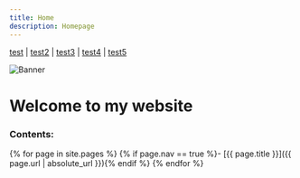 ```yaml
---
title: Home
description: Homepage
---
```


[test]() | [test2]() | [test3]() | [test4]() | [test5]()

![Banner](http://m3pgs.weebly.com/uploads/8/1/6/2/8162774/header_images/1411236150.jpg)

# Welcome to my website

### Contents:

{% for page in site.pages %}
{% if page.nav == true %}- [{{ page.title }}]({{ page.url | absolute_url }}){% endif %}
{% endfor %}
